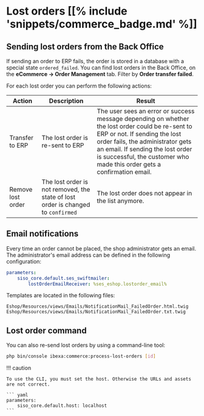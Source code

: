 # Lost orders [[% include 'snippets/commerce_badge.md' %]]

## Sending lost orders from the Back Office

If sending an order to ERP fails, the order is stored in a database with a special state `ordered_failed`.
You can find lost orders in the Back Office, on the **eCommerce -> Order Management** tab.
Filter by **Order transfer failed**.

For each lost order you can perform the following actions:

|Action|Description|Result|
|--- |--- |--- |
|Transfer to ERP|The lost order is re-sent to ERP|The user sees an error or success message depending on whether the lost order could be re-sent to ERP or not. If sending the lost order fails, the administrator gets an email. If sending the lost order is successful, the customer who made this order gets a confirmation email.|
|Remove lost order|The lost order is not removed, the state of lost order is changed to `confirmed`|The lost order does not appear in the list anymore.|

## Email notifications

Every time an order cannot be placed, the shop administrator gets an email.
The administrator's email address can be defined in the following configuration:

``` yaml
parameters:
    siso_core.default.ses_swiftmailer:
        lostOrderEmailReceiver: %ses_eshop.lostorder_email%
```

Templates are located in the following files:

``` 
Eshop/Resources/views/Emails/NotificationMail_FailedOrder.html.twig
Eshop/Resources/views/Emails/NotificationMail_FailedOrder.txt.twig
```

## Lost order command

You can also re-send lost orders by using a command-line tool:

``` bash
php bin/console ibexa:commerce:process-lost-orders [id]
```

!!! caution

    To use the CLI, you must set the host. Otherwise the URLs and assets are not correct.

    ``` yaml
    parameters:
        siso_core.default.host: localhost
    ```
